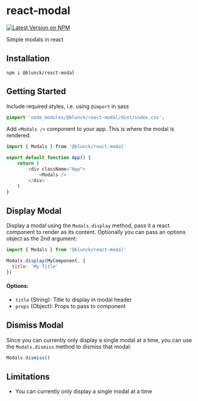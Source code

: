 # react-modal

[![Latest Version on NPM](https://img.shields.io/npm/v/@blunck/react-modal.svg?style=flat-square)](https://www.npmjs.com/package/@blunck/react-modal)

Simple modals in react

## Installation
`npm i @blunck/react-modal`

## Getting Started
Include required styles, i.e. using `@import` in sass
```scss
@import 'node_modules/@blunck/react-modal/dist/index.css';
```

Add `<Modals />` component to your app. This is where the modal is rendered.
```js
import { Modals } from '@blunck/react-modal'

export default function App() {
    return (
        <div className="App">
            <Modals />
        </div>
    )
}
```

## Display Modal
Display a modal using the `Modals.display` method, pass it a react component to render as its content. Optionally you can pass an options object as the 2nd argument:
```js
import { Modals } from '@blunck/react-modal'

Modals.display(MyComponent, {
  title: 'My Title'
})
```
#### Options:
- `title` {String}: Title to display in modal header
- `props` {Object}: Props to pass to component

## Dismiss Modal
Since you can currently only display a single modal at a time, you can use the `Modals.dismiss` method to dismiss that modal:
```js
Modals.dismiss()
```

## Limitations
- You can currently only display a single modal at a time
